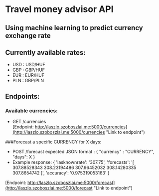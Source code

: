 # Travel money advisor API
## Using machine learning to predict currency exchange rate

## Currently available rates:
* USD : USD/HUF
* GBP : GBP/HUF
* EUR : EUR/HUF
* PLN : GBP/PLN

## Endpoints:
### Available currencies:
* GET /currencies   
[Endpoint: http://laszlo.szoboszlai.me:5000/currencies](http://laszlo.szoboszlai.me:5000/currencies "Link to endpoint")

###Forecast a specific CURRENCY for X days:
* POST /forecast
	expected JSON format : 
	{ 
	"currency" : "CURRENCY",
    "days": X
    }
* Example response:
	{
	 'lasknownrate': '307.75', 
	 'forecasts': '[ 307.88528343  308.23194486  307.96452032  308.14280335  307.8654742 ]', 
	 'accuracy': '0.975319053163'
	 }
	
[Endpoint: http://laszlo.szoboszlai.me:5000/forecast](http://laszlo.szoboszlai.me:5000/forecast "Link to endpoint")


